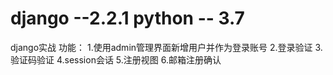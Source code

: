 # django --2.2.1   python -- 3.7
django实战
功能：
1.使用admin管理界面新增用户并作为登录账号
2.登录验证
3.验证码验证
4.session会话
5.注册视图
6.邮箱注册确认
